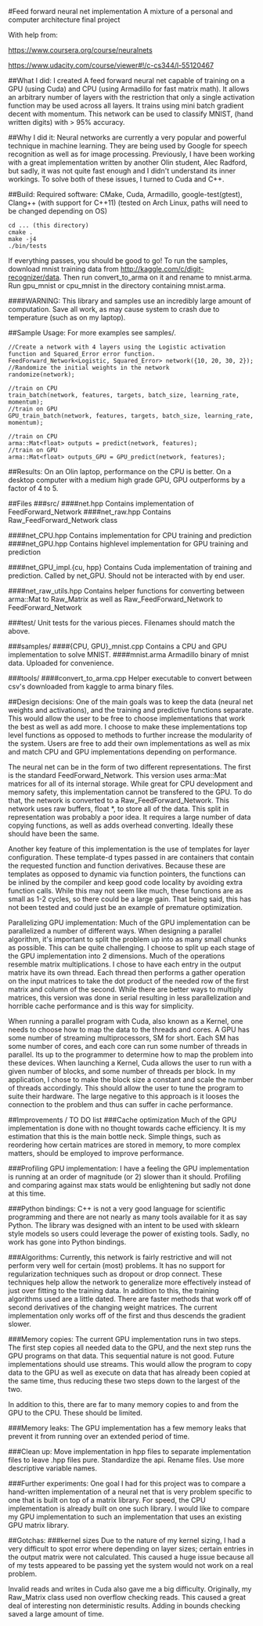 #Feed forward neural net implementation
A mixture of a personal and computer architecture final project

With help from:

https://www.coursera.org/course/neuralnets

https://www.udacity.com/course/viewer#!/c-cs344/l-55120467

##What I did:
I created A feed forward neural net capable of training on a GPU (using Cuda) and CPU (using Armadillo for fast matrix math).
It allows an arbitrary number of layers with the restriction that only a single activation function may be used across all layers.
It trains using mini batch gradient decent with momentum.
This network can be used to classify MNIST, (hand written digits) with > 95% accuracy.

##Why I did it:
Neural networks are currently a very popular and powerful technique in machine learning.
They are being used by Google for speech recognition as well as for image processing.
Previously, I have been working with a great implementation written by another Olin student, Alec Radford, but sadly, it was not quite fast enough and I didn't understand its inner workings.
To solve both of these issues, I turned to Cuda and C++.

##Build:
Required software:
CMake, Cuda, Armadillo, google-test(gtest), Clang++ (with support for C++11)
(tested on Arch Linux, paths will need to be changed depending on OS)

    cd ... (this directory)
    cmake .
    make -j4
    ./bin/tests

If everything passes, you should be good to go!
To run the samples, download mnist training data from http://kaggle.com/c/digit-recognizer/data. Then run convert_to_arma on it and rename to mnist.arma. Run gpu_mnist or cpu_mnist in the directory containing mnist.arma.

####WARNING:
This library and samples use an incredibly large amount of computation.
Save all work, as may cause system to crash due to temperature (such as on my laptop).

##Sample Usage:
For more examples see samples/.


    //Create a network with 4 layers using the Logistic activation function and Squared_Error error function.
    FeedForward_Network<Logistic, Squared_Error> network({10, 20, 30, 2});
    //Randomize the initial weights in the network
    randomize(network);
    
    //train on CPU
    train_batch(network, features, targets, batch_size, learning_rate, momentum);
    //train on GPU
    GPU_train_batch(network, features, targets, batch_size, learning_rate, momentum);
    
    //train on CPU
    arma::Mat<float> outputs = predict(network, features);
    //train on GPU
    arma::Mat<float> outputs_GPU = GPU_predict(network, features);


##Results:
On an Olin laptop, performance on the CPU is better.
On a desktop computer with a medium high grade GPU, GPU outperforms by a factor of 4 to 5.

##Files
###src/
####net.hpp
  Contains implementation of FeedForward_Network
####net_raw.hpp
  Contains Raw_FeedForward_Network class

####net_CPU.hpp
  Contains implementation for CPU training and prediction
####net_GPU.hpp
  Contains highlevel implementation for GPU training and prediction

####net_GPU_impl.{cu, hpp}
  Contains Cuda implementation of training and prediction. Called by net_GPU. Should not be interacted with by end user.

####net_raw_utils.hpp
  Contains helper functions for converting between arma::Mat<float> to Raw_Matrix as well as Raw_FeedForward_Network to FeedForward_Network

###test/
Unit tests for the various pieces. Filenames should match the above.

###samples/
####{CPU, GPU}_mnist.cpp
Contains a CPU and GPU implementation to solve MNIST.
####mnist.arma
Armadillo binary of mnist data. Uploaded for convenience.

###tools/
####convert_to_arma.cpp
Helper executable to convert between csv's downloaded from kaggle to arma binary files.

##Design decisions:
One of the main goals was to keep the data (neural net weights and activations), and the training and predictive functions separate.
This would allow the user to be free to choose implementations that work the best as well as add more.
I choose to make these implementations top level functions as opposed to methods to further increase the modularity of the system.
Users are free to add their own implementations as well as mix and match CPU and GPU implementations depending on performance.

The neural net can be in the form of two different representations. The first is the standard FeedForward_Network.
This version uses arma::Mat<float> matrices for all of its internal storage.
While great for CPU development and memory safety, this implementation cannot be transfered to the GPU.
To do that, the network is converted to a Raw_FeedForward_Network. This network uses raw buffers, float *, to store all of the data.
This split in representation was probably a poor idea. It requires a large number of data copying functions, as well as adds overhead converting.
Ideally these should have been the same.

Another key feature of this implementation is the use of templates for layer configuration.
These template-d types passed in are containers that contain the requested function and function derivatives.
Because these are templates as opposed to dynamic via function pointers, the functions can be inlined by the compiler and keep good code locality by avoiding extra function calls.
While this may not seem like much, these functions are as small as 1-2 cycles, so there could be a large gain.
That being said, this has not been tested and could just be an example of premature optimization.

Parallelizing GPU implementation:
Much of the GPU implementation can be parallelized a number of different ways.
When designing a parallel algorithm, it's important to split the problem up into as many small chunks as possible. This can be quite challenging.
I choose to split up each stage of the GPU implementation into 2 dimensions.
Much of the operations resemble matrix multiplications. I chose to have each entry in the output matrix have its own thread.
Each thread then performs a gather operation on the input matrices to take the dot product of the needed row of the first matrix and column of the second.
While there are better ways to multiply matrices, this version was done in serial resulting in less parallelization and horrible cache performance and is this way for simplicity.

When running a parallel program with Cuda, also known as a Kernel, one needs to choose how to map the data to the threads and cores.
A GPU has some number of streaming multiprocessors, SM for short. Each SM has some number of cores, and each core can run some number of threads in parallel.
Its up to the programmer to determine how to map the problem into these devices.
When launching a Kernel, Cuda allows the user to run with a given number of blocks, and some number of threads per block.
In my application, I chose to make the block size a constant and scale the number of threads accordingly.
This should allow the user to tune the program to suite their hardware. The large negative to this approach is it looses the connection to the problem and thus can suffer in cache performance.

##Improvements / TO DO list
###Cache optimization
Much of the GPU implementation is done with no thought towards cache efficiency. It is my estimation that this is the main bottle neck.
Simple things, such as reordering how certain matrices are stored in memory, to more complex matters, should be employed to improve performance.

###Profiling GPU implementation:
I have a feeling the GPU implementation is running at an order of magnitude (or 2) slower than it should.
Profiling and comparing against max stats would be enlightening but sadly not done at this time.

###Python bindings:
C++ is not a very good language for scientific programming and there are not nearly as many tools available for it as say Python.
The library was designed with an intent to be used with sklearn style models so users could leverage the power of existing tools.
Sadly, no work has gone into Python bindings.

###Algorithms:
Currently, this network is fairly restrictive and will not perform very well for certain (most) problems.
It has no support for regularization techniques such as dropout or drop connect.
These techniques help allow the network to generalize more effectively instead of just over fitting to the training data.
In addition to this, the training algorithms used are a little dated. There are faster methods that work off of second derivatives of the changing weight matrices.
The current implementation only works off of the first and thus descends the gradient slower.

###Memory copies:
The current GPU implementation runs in two steps. The first step copies all needed data to the GPU, and the next step runs the GPU programs on that data.
This sequential nature is not good.
Future implementations should use streams. This would allow the program to copy data to the GPU as well as execute on data that has already been copied at the same time, thus reducing these two steps down to the largest of the two.

In addition to this, there are far to many memory copies to and from the GPU to the CPU. These should be limited.

###Memory leaks:
The GPU implementation has a few memory leaks that prevent it from running over an extended period of time.

###Clean up:
Move implementation in hpp files to separate implementation files to leave .hpp files pure. Standardize the api. Rename files. Use more descriptive variable names.

###Further experiments:
One goal I had for this project was to compare a hand-written implementation of a neural net that is very problem specific to one that is built on top of a matrix library.
For speed, the CPU implementation is already built on one such library. I would like to compare my GPU implementation to such an implementation that uses an existing GPU matrix library.

##Gotchas:
###kernel sizes
Due to the nature of my kernel sizing, I had a very difficult to spot error where depending on layer sizes; certain entries in the output matrix were not calculated.
This caused a huge issue because all of my tests appeared to be passing yet the system would not work on a real problem.

Invalid reads and writes in Cuda also gave me a big difficulty.
Originally, my Raw_Matrix class used non overflow checking reads. This caused a great deal of interesting non deterministic results.
Adding in bounds checking saved a large amount of time.
